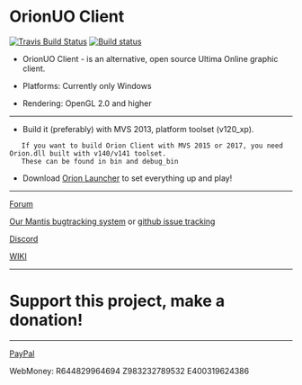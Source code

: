 # OrionUO Client

[![Travis Build Status](https://travis-ci.org/Hotride/OrionUO.svg?branch=master)](https://travis-ci.org/Hotride/OrionUO)
[![Build status](https://ci.appveyor.com/api/projects/status/2fk4unh8huo0bhah?svg=true)](https://ci.appveyor.com/project/AimedNuu/orionuo)

* OrionUO Client - is an alternative, open source Ultima Online graphic client.

* Platforms: Currently only Windows

* Rendering: OpenGL 2.0 and higher


--------------

* Build it (preferably) with MVS 2013, platform toolset (v120_xp).

```
   If you want to build Orion Client with MVS 2015 or 2017, you need Orion.dll built with v140/v141 toolset.
   These can be found in bin and debug_bin
```

* Download [Orion Launcher](https://orion-client.online/index.php?pages/downloads/) to set everything up and play!


--------------

[Forum](http://forum.orion-client.online)

[Our Mantis bugtracking system](http://bt.orion-client.online) or [github issue tracking](https://github.com/Hotride/OrionUO/issues)

[Discord](https://discord.gg/UcVKWzB)

[WIKI](https://github.com/Hotride/OrionUO/wiki)


--------------

# Support this project, make a donation!

--------------

[PayPal](https://www.paypal.me/Hotride)


WebMoney: R644829964694 Z983232789532 E400319624386
